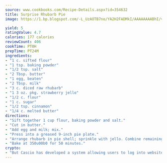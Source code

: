 ```yaml
---
source: www.cookbooks.com/Recipe-Details.aspx?id=354632
title: Surprise Rhubarb Pie
image: https://1.bp.blogspot.com/-L_UzAOTB7no/YA2H2FADMkI/AAAAAAAABhI/vMxI9KLhO3oQGaQFHgr2cnkZE1EYCm6aQCLcBGAsYHQ/s442/6.png

yield: 5
ratingValue: 4.7
calories: 177 calories
reviewCount: 406
cookTime: PT0H
prepTime: PT24M
ingredients:
- "1 c. sifted flour"
- "1 tsp. baking powder"
- "1/2 tsp. salt"
- "2 Tbsp. butter"
- "1 egg, beaten"
- "2 Tbsp. milk"
- "3 c. diced raw rhubarb"
- "1 3 oz. pkg. strawberry jello"
- "1/2 c. flour"
- "1 c. sugar"
- "1/2 tsp. cinnamon"
- "1/4 c. melted butter"
directions:
- "Sift together 1 cup flour, baking powder and salt."
- "Cut in butter."
- "Add egg and milk; mix."
- "Press into a greased 9-inch pie plate."
- "Arrange rhubarb in pie shell; sprinkle with jello. Combine remaining ingredients; sprinkle on top of pie."
- "Bake at 350u00b0 for 50 minutes."
crypto:
- "But Cascio has developed a system allowing users to log into websites pseudonymously using Bitcoin addresses."
---
```

